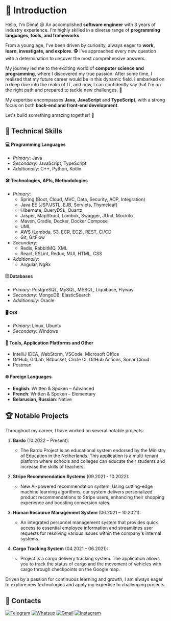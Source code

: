 # 👋 Introduction

Hello, I'm Dima! 😃 An accomplished **software engineer** with 3 years of industry experience. I'm highly skilled in a diverse range of **programming languages, tools, and frameworks**.

From a young age, I've been driven by curiosity, always eager to **work, learn, investigate, and explore**. 🕵️ I've approached every new question with a determination to uncover the most comprehensive answers.

My journey led me to the exciting world of **computer science and programming**, where I discovered my true passion. After some time, I realized that my future career would be in this dynamic field. I embarked on a deep dive into the realm of IT, and now, I can confidently say that I'm on the right path and prepared to tackle new challenges. 💪

My expertise encompasses **Java**, **JavaScript** and **TypeScript**, with a strong focus on both **back-end and front-end development**.

Let's build something amazing together! 🌟


## 🚀 Technical Skills

#### 💻 Programming Languages
- *Primary*: Java
- *Secondary*: JavaScript, TypeScript
- *Additionally*: C++, Python, Kotlin

#### 🛠️ Technologies, APIs, Methodologies
- *Primary*: 
  - Spring (Boot, Cloud, MVC, Data, Security, AOP, Integration)
  - Java EE (JSP/JSTL, EJB, Servlets, Thymeleaf)
  - Hibernate, QueryDSL, Quartz
  - Jasper, MapStruct, Lombok, Swagger, JUnit, Mockito
  - Maven, Gradle, Docker, Docker Compose
  - UML
  - AWS (Lambda, S3, ECR, EC2), REST, CI/CD
  - Git, GitFlow
- *Secondary*:
  - Redis, RabbitMQ, XML
  - React, ESLint, Redux, MUI, HTML, CSS
- *Additionally*:
  - Angular, NgRx

#### 🗄️ Databases
- *Primary*: PostgreSQL, MySQL, MSSQL, Liquibase, Flyway
- *Secondary*: MongoDB, ElasticSearch
- *Additionally*: Oracle

#### 🖥️ O/S
- *Primary*: Linux, Ubuntu
- *Secondary*: Windows

#### 🧰 Tools, Application Platforms and Other
- IntelliJ IDEA, WebStorm, VSCode, Microsoft Office
- GitHub, GitLab, Bitbucket, Circle CI, GitHub Actions, Sonar Cloud
- Postman

#### 🌐 Foreign Languages
- **English**: Written & Spoken – Advanced
- **French**: Written & Spoken – Elementary
- **Belarusian, Russian**: Native


## 🏆 Notable Projects

Throughout my career, I have worked on several notable projects:

1. **Bardo** (10.2022 – Present): 
   - The Bardo Project is an educational system endorsed by the Ministry of Education in the Netherlands. This application is a multi-tenant platform where schools and colleges can educate their students and increase the skills of teachers.

2. **Stripe Recommendation Systems** (09.2021 - 10.2022): 
   - New AI-powered recommendation system. Using cutting-edge machine learning algorithms, our system delivers personalized product recommendations to Stripe users, enhancing their shopping experience and boosting conversion rates.

3. **Human Resource Management System** (06.2021 – 10.2021): 
   - An integrated personnel management system that provides quick access to essential employee information and streamlines user requests for resolving various issues within the company's internal systems.

4. **Cargo Tracking System** (04.2021 – 06.2021): 
   - Project is a cargo delivery tracking system. The application allows you to track the status of cargo and the movement of vehicles with cargo through checkpoints on the Google map.

Driven by a passion for continuous learning and growth, I am always eager to explore new technologies and apply my expertise to challenging projects.


## 📱 Contacts

[![Telegram](https://img.shields.io/badge/Telegram-2CA5E0?style=for-the-badge&logo=telegram&logoColor=white)](https://t.me/Dzima_Sh) [![Whatsup](https://img.shields.io/badge/WhatsApp-25D366?style=for-the-badge&logo=whatsapp&logoColor=white)](https://wa.me/375447723977) [![Gmail](https://img.shields.io/badge/Gmail-D14836?style=for-the-badge&logo=gmail&logoColor=white)](mailto:dzmitry.shushkevich@gmail.com) [![Instagram](https://img.shields.io/badge/Instagram-E4405F?style=for-the-badge&logo=instagram&logoColor=white)](https://www.instagram.com/dimaster_19/)
